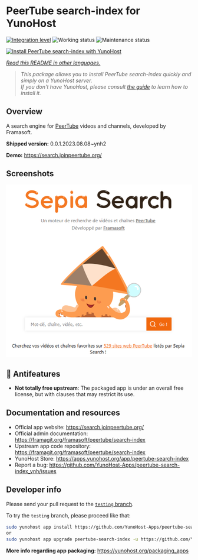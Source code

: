 <!--
N.B.: This README was automatically generated by <https://github.com/YunoHost/apps/tree/master/tools/readme_generator>
It shall NOT be edited by hand.
-->

# PeerTube search-index for YunoHost

[![Integration level](https://dash.yunohost.org/integration/peertube-search-index.svg)](https://dash.yunohost.org/appci/app/peertube-search-index) ![Working status](https://ci-apps.yunohost.org/ci/badges/peertube-search-index.status.svg) ![Maintenance status](https://ci-apps.yunohost.org/ci/badges/peertube-search-index.maintain.svg)

[![Install PeerTube search-index with YunoHost](https://install-app.yunohost.org/install-with-yunohost.svg)](https://install-app.yunohost.org/?app=peertube-search-index)

*[Read this README in other languages.](./ALL_README.md)*

> *This package allows you to install PeerTube search-index quickly and simply on a YunoHost server.*  
> *If you don't have YunoHost, please consult [the guide](https://yunohost.org/install) to learn how to install it.*

## Overview

A search engine for [PeerTube](https://joinpeertube.org/) videos and channels, developed by Framasoft.


**Shipped version:** 0.0.1.2023.08.08~ynh2

**Demo:** <https://search.joinpeertube.org/>

## Screenshots

![Screenshot of PeerTube search-index](./doc/screenshots/sepia-search-screenshot.png)

## :red_circle: Antifeatures

- **Not totally free upstream**: The packaged app is under an overall free license, but with clauses that may restrict its use.

## Documentation and resources

- Official app website: <https://search.joinpeertube.org/>
- Official admin documentation: <https://framagit.org/framasoft/peertube/search-index>
- Upstream app code repository: <https://framagit.org/framasoft/peertube/search-index>
- YunoHost Store: <https://apps.yunohost.org/app/peertube-search-index>
- Report a bug: <https://github.com/YunoHost-Apps/peertube-search-index_ynh/issues>

## Developer info

Please send your pull request to the [`testing` branch](https://github.com/YunoHost-Apps/peertube-search-index_ynh/tree/testing).

To try the `testing` branch, please proceed like that:

```bash
sudo yunohost app install https://github.com/YunoHost-Apps/peertube-search-index_ynh/tree/testing --debug
or
sudo yunohost app upgrade peertube-search-index -u https://github.com/YunoHost-Apps/peertube-search-index_ynh/tree/testing --debug
```

**More info regarding app packaging:** <https://yunohost.org/packaging_apps>
